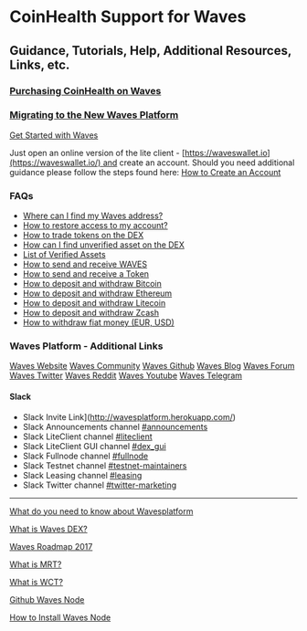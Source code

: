 # CoinHealth Support for Waves 
## Guidance, Tutorials, Help, Additional Resources, Links, etc.

### [Purchasing CoinHealth on Waves](coinhealthwaves.md)
### [Migrating to the New Waves Platform](Waves-New.md)

[Get Started with Waves](https://support.wavesplatform.com/forums/2-knowledge-base/topics/4228-get-started-with-waves/)

Just open an online version of the lite client - [https://waveswallet.io](https://waveswallet.io/) and create an account. Should you need additional guidance please follow the steps found here: [How to Create an Account](https://wavesplatform.userecho.com/topics/4399-how-to-create-an-account/)

### FAQs

- [Where can I find my Waves address?](https://wavesplatform.userecho.com/topics/3535-where-can-i-find-my-waves-address/)
- [How to restore access to my account?](https://wavesplatform.userecho.com/topics/2629-how-to-restore-access-to-my-account-i-forgot-my-password-how-do-i-reset-it/)
- [How to trade tokens on the DEX](https://wavesplatform.userecho.com/topics/2305-how-to-trade-tokens-on-the-dex/)
- [How can I find unverified asset on the DEX](https://wavesplatform.userecho.com/forums/2-knowledge-base/topics/10292-how-can-i-find-unverified-asset-on-the-dex/)
- [List of Verified Assets](https://wavesplatform.userecho.com/forums/2-knowledge-base/topics/8141-list-of-verified-assets/)
- [How to send and receive WAVES](https://wavesplatform.userecho.com/topics/4402-how-to-send-and-receive-waves/)
- [How to send and receive a Token](https://wavesplatform.userecho.com/topics/4400-how-to-send-and-receive-a-token/)
- [How to deposit and withdraw Bitcoin](https://wavesplatform.userecho.com/topics/2304-how-to-deposit-and-withdraw-bitcoin/)
- [How to deposit and withdraw Ethereum](https://wavesplatform.userecho.com/topics/4829-how-to-deposit-and-withdraw-ethereum/)
- [How to deposit and withdraw Litecoin](http://support.wavesplatform.com/topics/8446-how-to-deposit-and-withdraw-litecoin/)
- [How to deposit and withdraw Zcash](http://support.wavesplatform.com/topics/8447-how-to-deposit-and-withdraw-zcash/)
- [How to withdraw fiat money (EUR, USD)](https://wavesplatform.userecho.com/topics/4081-how-to-withdraw-fiat-money-eur-usd/)

### Waves Platform - Additional Links

[Waves Website](https://wavesplatform.com/)
[Waves Community](http://wavescommunity.com/)
[Waves Github](https://github.com/wavesplatform/)
[Waves Blog](https://blog.wavesplatform.com/latest)
[Waves Forum](https://wavestalk.org/)
[Waves Twitter](https://twitter.com/wavesplatform)
[Waves Reddit](https://www.reddit.com/r/Wavesplatform/)
[Waves Youtube](https://www.youtube.com/channel/UCYDQN4Fo4rGnOZ22L5plNIw)
[Waves Telegram](https://t.me/Wavescommunity)


#### Slack
- Slack Invite Link](http://wavesplatform.herokuapp.com/)
- Slack Announcements channel [#announcements](https://wavesplatform.slack.com/messages/C1G16SX3N/)
- Slack LiteClient channel [#liteclient](https://wavesplatform.slack.com/messages/C0TNLE88P/)
- Slack LiteClient GUI channel [#dex_gui](https://wavesplatform.slack.com/messages/C4YH48W7L/)
- Slack Fullnode channel [#fullnode](https://wavesplatform.slack.com/messages/C0TNQLTNU/)
- Slack Testnet channel [#testnet-maintainers](https://wavesplatform.slack.com/messages/C18UM58S1/)
- Slack Leasing channel [#leasing](https://wavesplatform.slack.com/messages/C51QCEC1W/)
- Slack Twitter channel [#twitter-marketing](https://wavesplatform.slack.com/messages/C0UBSJA6S/)

----

[What do you need to know about Wavesplatform](https://blog.wavesplatform.com/what-you-need-to-know-about-wavesplatform-3d32c2b9e6d6)

[What is Waves DEX?](https://blog.wavesplatform.com/what-is-waves-dex-7c311d1360a1)

[Waves Roadmap 2017](https://blog.wavesplatform.com/waves-updated-roadmap-2017-f5d75c8f33c7)

[What is MRT?](https://blog.wavesplatform.com/incentivizing-pos-mining-b26f8702032c)

[What is WCT?](https://blog.wavesplatform.com/waves-community-tokens-e9e8b5db0b49)


[Github Waves Node](https://github.com/wavesplatform/Waves/releases)

[How to Install Waves Node](https://github.com/wavesplatform/Waves/wiki/How-to-install-Waves-node)
